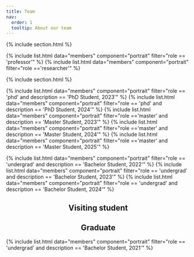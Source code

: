 ```yaml
---
title: Team
nav:
  order: 1
  tooltip: About our team
---
```




{% include section.html %}

{% include list.html data="members" component="portrait" filter="role == 'professor'" %}
{% include list.html data="members" component="portrait" filter="role =='researcher'" %}

{% include section.html %}

{% include list.html data="members" component="portrait" filter="role == 'phd' and description == 'PhD Student, 2023'" %}
{% include list.html data="members" component="portrait" filter="role == 'phd' and description == 'PhD Student, 2024'" %}
{% include list.html data="members" component="portrait" filter="role =='master' and description == 'Master Student, 2023'" %}
{% include list.html data="members" component="portrait" filter="role =='master' and description == 'Master Student, 2024'" %}
{% include list.html data="members" component="portrait" filter="role =='master' and description == 'Master Student, 2025'" %}

{% include list.html data="members" component="portrait" filter="role == 'undergrad' and description == 'Bachelor Student, 2022'" %}
{% include list.html data="members" component="portrait" filter="role == 'undergrad' and description == 'Bachelor Student, 2023'" %}
{% include list.html data="members" component="portrait" filter="role == 'undergrad' and description == 'Bachelor Student, 2024'" %}

<h2 style="text-align: center;">Visiting student</h2>
<h2 style="text-align: center;">Graduate</h2>
{% include list.html data="members" component="portrait" filter="role == 'undergrad' and description == 'Bachelor Student, 2021'" %}
